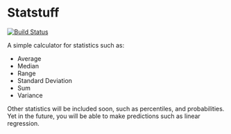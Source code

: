 # Statstuff

[![Build Status](https://travis-ci.org/lucasmauro/statstuff.svg?branch=master)](https://travis-ci.org/lucasmauro/statstuff)

A simple calculator for statistics such as:

* Average
* Median
* Range
* Standard Deviation
* Sum
* Variance

Other statistics will be included soon, such as percentiles, and probabilities.
Yet in the future, you will be able to make predictions such as linear regression.
